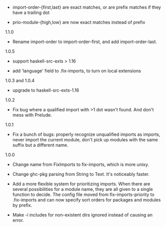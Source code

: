 - import-order-{first,last} are exact matches, or are prefix matches if they
have a trailing dot

- prio-module-{high,low} are now exact matches instead of prefix

1.1.0

- Rename import-order to import-order-first, and add import-order-last.

1.0.5

- support haskell-src-exts > 1.16

- add 'language' field to .fix-imports, to turn on local extensions

1.0.3 and 1.0.4

- upgrade to haskell-src-exts-1.16

1.0.2

- Fix bug where a qualified import with >1 dot wasn't found.  And don't
mess with Prelude.

1.0.1

- Fix a bunch of bugs: properly recognize unqualified imports as imports,
never import the current module, don't pick up modules with the same suffix
but a different name.

1.0.0

- Change name from FixImports to fix-imports, which is more unixy.

- Change ghc-pkg parsing from String to Text.  It's noticeably faster.

- Add a more flexible system for prioritizing imports.
When there are several possibilities for a module name, they are all given
to a single function to decide.  The config file moved from
fix-imports-priority to .fix-imports and can now specify sort orders for
packages and modules by prefix.

- Make -i includes for non-existent dirs ignored instead of causing an
error.
